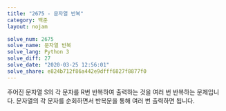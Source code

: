 ```yaml
---
title: "2675 - 문자열 반복"
category: 백준
layout: nojam

solve_num: 2675
solve_name: 문자열 반복
solve_lang: Python 3
solve_diff: 27
solve_date: "2020-03-25 12:56:01"
solve_share: e824b712f86a442e9dfff6827f8877f0
---
```


주어진 문자열 S의 각 문자를 R번 반복하여 출력하는 것을 여러 번 반복하는 문제입니다. 문자열의 각 문자를 순회하면서 반복문을 통해 여러 번 출력하면 됩니다.
